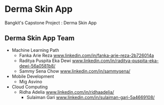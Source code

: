 # Derma Skin App
Bangkit's Capstone Project : Derma Skin App
## Derma Skin App Team
* Machine Learning Path
	* Fanka Arie Reza www.linkedin.com/in/fanka-arie-reza-2b726014a
	* Raditya Puspita Eka Dewi www.linkedin.com/in/raditya-puspita-eka-dewi-56a0581b8/
	* Sammy Sena Chow www.linkedin.com/in/sammysena/
* Mobile Development
	* Mig Asvino 
* Cloud Computing
  * Ridha Adelia www.linkedin.com/in/ridhaadelia/
	* Sulaiman Gari www.linkedin.com/in/sulaiman-gari-5a4669108/
